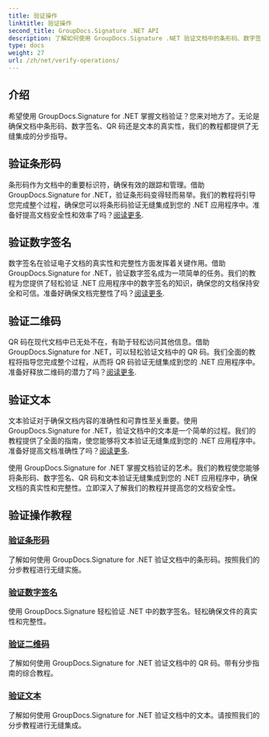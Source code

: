 ```yaml
---
title: 验证操作
linktitle: 验证操作
second_title: GroupDocs.Signature .NET API
description: 了解如何使用 GroupDocs.Signature .NET 验证文档中的条形码、数字签名、QR 码和文本。无缝集成的分步教程。
type: docs
weight: 27
url: /zh/net/verify-operations/
---
```

## 介绍

希望使用 GroupDocs.Signature for .NET 掌握文档验证？您来对地方了。无论是确保文档中条形码、数字签名、QR 码还是文本的真实性，我们的教程都提供了无缝集成的分步指导。

## 验证条形码
条形码作为文档中的重要标识符，确保有效的跟踪和管理。借助 GroupDocs.Signature for .NET，验证条形码变得轻而易举。我们的教程将引导您完成整个过程，确保您可以将条形码验证无缝集成到您的 .NET 应用程序中。准备好提高文档安全性和效率了吗？[阅读更多](./verify-barcode/).

## 验证数字签名
数字签名在验证电子文档的真实性和完整性方面发挥着关键作用。借助 GroupDocs.Signature for .NET，验证数字签名成为一项简单的任务。我们的教程为您提供了轻松验证 .NET 应用程序中的数字签名的知识，确保您的文档保持安全和可信。准备好确保文档完整性了吗？[阅读更多](./verify-digital/).

## 验证二维码
QR 码在现代文档中已无处不在，有助于轻松访问其他信息。借助 GroupDocs.Signature for .NET，可以轻松验证文档中的 QR 码。我们全面的教程将指导您完成整个过程，从而将 QR 码验证无缝集成到您的 .NET 应用程序中。准备好释放二维码的潜力了吗？[阅读更多](./verify-qr-code/).

## 验证文本
文本验证对于确保文档内容的准确性和可靠性至关重要。使用 GroupDocs.Signature for .NET，验证文档中的文本是一个简单的过程。我们的教程提供了全面的指南，使您能够将文本验证无缝集成到您的 .NET 应用程序中。准备好提高文档准确性了吗？[阅读更多](./verify-text/).

使用 GroupDocs.Signature for .NET 掌握文档验证的艺术。我们的教程使您能够将条形码、数字签名、QR 码和文本验证无缝集成到您的 .NET 应用程序中，确保文档的真实性和完整性。立即深入了解我们的教程并提高您的文档安全性。
## 验证操作教程
### [验证条形码](./verify-barcode/)
了解如何使用 GroupDocs.Signature for .NET 验证文档中的条形码。按照我们的分步教程进行无缝实施。
### [验证数字签名](./verify-digital/)
使用 GroupDocs.Signature 轻松验证 .NET 中的数字签名。轻松确保文件的真实性和完整性。
### [验证二维码](./verify-qr-code/)
了解如何使用 GroupDocs.Signature for .NET 验证文档中的 QR 码。带有分步指南的综合教程。
### [验证文本](./verify-text/)
了解如何使用 GroupDocs.Signature for .NET 验证文档中的文本。请按照我们的分步教程进行无缝集成。